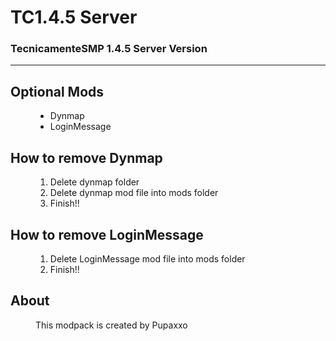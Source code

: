 <h1>TC1.4.5 Server
</h1>

<h3>TecnicamenteSMP 1.4.5 Server Version</h3>
<hr />
<div>
<h2>Optional Mods</h2>
<dd><ul><li>Dynmap</li><li>LoginMessage</li></ul>
</dd>
</div>
<div id="dynmap">
<h2>How to remove Dynmap</h2>
<dd><ol><li>Delete dynmap folder</li><li>Delete dynmap mod file into mods folder</li><li>Finish!!</li></ol></dd>
</div>
<div id="loginmessage">
<h2>How to remove LoginMessage</h2>
<dd><ol><li>Delete LoginMessage mod file into mods folder</li><li>Finish!!</li></ol></dd>
</div>
<div id="About">
<h2>About</h2>
<dd>This modpack is created by Pupaxxo</dd>
</div>